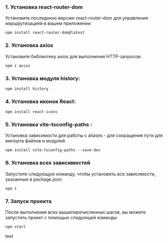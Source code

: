 ### 1. Установка react-router-dom

Установите последнюю версию react-router-dom для управления маршрутизацией в вашем приложении:

`npm install react-router-dom@latest`

### 2. Установка axios

Установите библиотеку axios для выполнения HTTP-запросов:

`npm i axios`

### 3. Установка модуля history:

`npm install history`

### 4. Установка иконок React:

`npm install react-icons`

### 5. Установка vite-tsconfig-paths :
Установка зависимости для работы с aliases - для сокращения пути для импорта файлов и модулей

`npm install vite-tsconfig-paths --save-dev`

### 6. Установка всех зависимостей

Запустите следующую команду, чтобы установить все зависимости, указанные в package.json:

`npm i`

### 7. Запуск проекта

После выполнения всех вышеперечисленных шагов, вы можете запустить проект с помощью следующей команды:

`npm start`



test